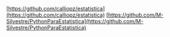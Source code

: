 [https://github.com/calliopz/estatistica](https://github.com/calliopz/estatistica)
[https://github.com/M-Silvestre/PythonParaEstatistica](https://github.com/M-Silvestre/PythonParaEstatistica)
